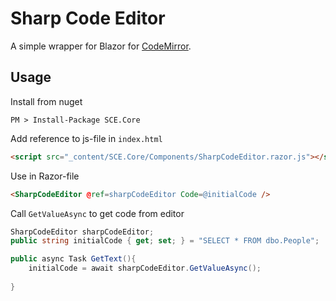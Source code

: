 # Sharp Code Editor
A simple wrapper for Blazor for [CodeMirror](https://github.com/codemirror). 

## Usage
Install from nuget
````
PM > Install-Package SCE.Core
````

Add reference to js-file in `index.html`
````html
<script src="_content/SCE.Core/Components/SharpCodeEditor.razor.js"></script>
````
Use in Razor-file
````html
<SharpCodeEditor @ref=sharpCodeEditor Code=@initialCode />
````
Call `GetValueAsync` to get code from editor
````csharp
SharpCodeEditor sharpCodeEditor;
public string initialCode { get; set; } = "SELECT * FROM dbo.People";

public async Task GetText(){
    initialCode = await sharpCodeEditor.GetValueAsync();
    
}
````